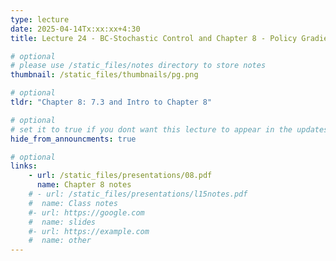 ```yaml
---
type: lecture
date: 2025-04-14Tx:xx:xx+4:30
title: Lecture 24 - BC-Stochastic Control and Chapter 8 - Policy Gradients

# optional
# please use /static_files/notes directory to store notes
thumbnail: /static_files/thumbnails/pg.png

# optional
tldr: "Chapter 8: 7.3 and Intro to Chapter 8"

# optional
# set it to true if you dont want this lecture to appear in the updates section
hide_from_announcments: true

# optional
links:
    - url: /static_files/presentations/08.pdf
      name: Chapter 8 notes
    # - url: /static_files/presentations/l15notes.pdf
    #  name: Class notes
    #- url: https://google.com
    #  name: slides
    #- url: https://example.com
    #  name: other
---
```

<!-- Other additional contents using markdown -->
